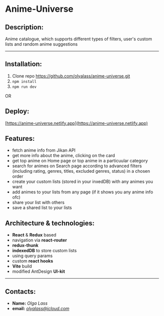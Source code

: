 # Anime-Universe


## Description:
Anime catalogue, which supports different types of filters, user's custom lists and random anime suggestions

---

## Installation:
1. Clone repo https://github.com/olyalass/anime-universe.git
2. `npm install`
3. `npm run dev`

OR

## Deploy: 
[https://anime-universe.netlify.app](https://anime-universe.netlify.app)


## Features:
- fetch anime info from Jikan API
- get more info about the anime, clicking on the card
- get top anime on Home page or top anime in a particuular category
- search for animes on Search page according to advanced filters (including rating, genres, titles, excluded genres, status) in a chosen order
- create your custom lists (stored in your inxedDB) with any animes you want
- add animes to your lists from any page (if it shows you any anime info ofc)
- share your list with others
- save a shared list to your lists


## Architecture & technologies: 
- **React** & **Redux** based 
- navigation via **react-router**
- **redux-thunk**
- **indexedDB** to store custom lists
- using query params
- custom **react hooks**
- **Vite** build
- modified AntDesign **UI-kit**


---

## Contacts:
- **Name:** *Olga Lass*
- **email:** *olyalass@icloud.com*
